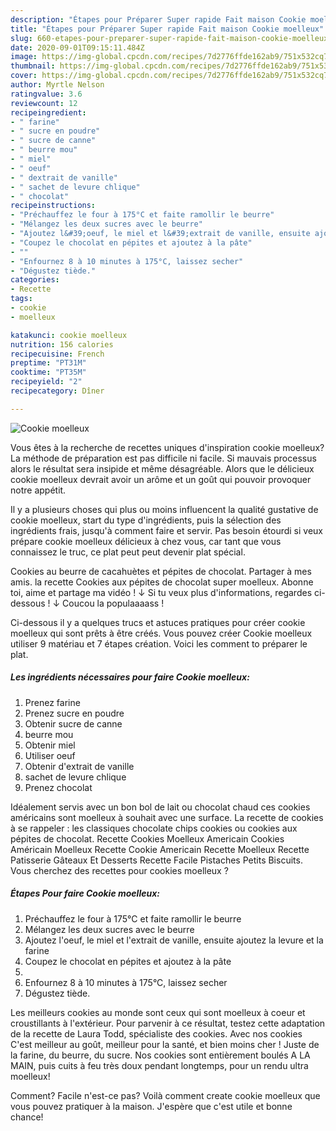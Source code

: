 ```yaml
---
description: "Étapes pour Préparer Super rapide Fait maison Cookie moelleux"
title: "Étapes pour Préparer Super rapide Fait maison Cookie moelleux"
slug: 660-etapes-pour-preparer-super-rapide-fait-maison-cookie-moelleux
date: 2020-09-01T09:15:11.484Z
image: https://img-global.cpcdn.com/recipes/7d2776ffde162ab9/751x532cq70/cookie-moelleux-photo-principale-de-la-recette.jpg
thumbnail: https://img-global.cpcdn.com/recipes/7d2776ffde162ab9/751x532cq70/cookie-moelleux-photo-principale-de-la-recette.jpg
cover: https://img-global.cpcdn.com/recipes/7d2776ffde162ab9/751x532cq70/cookie-moelleux-photo-principale-de-la-recette.jpg
author: Myrtle Nelson
ratingvalue: 3.6
reviewcount: 12
recipeingredient:
- " farine"
- " sucre en poudre"
- " sucre de canne"
- " beurre mou"
- " miel"
- " oeuf"
- " dextrait de vanille"
- " sachet de levure chlique"
- " chocolat"
recipeinstructions:
- "Préchauffez le four à 175°C et faite ramollir le beurre"
- "Mélangez les deux sucres avec le beurre"
- "Ajoutez l&#39;oeuf, le miel et l&#39;extrait de vanille, ensuite ajoutez la levure et la farine"
- "Coupez le chocolat en pépites et ajoutez à la pâte"
- ""
- "Enfournez 8 à 10 minutes à 175°C, laissez secher"
- "Dégustez tiède."
categories:
- Recette
tags:
- cookie
- moelleux

katakunci: cookie moelleux 
nutrition: 156 calories
recipecuisine: French
preptime: "PT31M"
cooktime: "PT35M"
recipeyield: "2"
recipecategory: Dîner

---
```



![Cookie moelleux](https://img-global.cpcdn.com/recipes/7d2776ffde162ab9/751x532cq70/cookie-moelleux-photo-principale-de-la-recette.jpg)

Vous êtes à la recherche de recettes uniques d'inspiration cookie moelleux? La méthode de préparation est pas difficile ni facile. Si mauvais processus alors le résultat sera insipide et même désagréable. Alors que le délicieux cookie moelleux devrait avoir un arôme et un goût qui pouvoir provoquer notre appétit.

Il y a plusieurs choses qui plus ou moins influencent la qualité gustative de cookie moelleux, start du type d'ingrédients, puis la sélection des ingrédients frais, jusqu'à comment faire et servir. Pas besoin étourdi si veux prépare cookie moelleux délicieux à chez vous, car tant que vous connaissez le truc, ce plat peut peut devenir plat spécial.

Cookies au beurre de cacahuètes et pépites de chocolat. Partager à mes amis. la recette Cookies aux pépites de chocolat super moelleux. Abonne toi, aime et partage ma vidéo ! ↓ Si tu veux plus d&#39;informations, regardes ci-dessous ! ↓ Coucou la populaaaass !


Ci-dessous il y a quelques trucs et astuces pratiques pour créer cookie moelleux qui sont prêts à être créés. Vous pouvez créer Cookie moelleux utiliser 9 matériau et 7 étapes création. Voici les comment to préparer le plat.

<!--inarticleads1-->

##### Les ingrédients nécessaires pour faire Cookie moelleux:

1. Prenez  farine
1. Prenez  sucre en poudre
1. Obtenir  sucre de canne
1.   beurre mou
1. Obtenir  miel
1. Utiliser  oeuf
1. Obtenir  d&#39;extrait de vanille
1.   sachet de levure chlique
1. Prenez  chocolat


Idéalement servis avec un bon bol de lait ou chocolat chaud ces cookies américains sont moelleux à souhait avec une surface. La recette de cookies à se rappeler : les classiques chocolate chips cookies ou cookies aux pépites de chocolat. Recette Cookies Moelleux Americain Cookies Américain Moelleux Recette Cookie Americain Recette Moelleux Recette Patisserie Gâteaux Et Desserts Recette Facile Pistaches Petits Biscuits. Vous cherchez des recettes pour cookies moelleux ? 

<!--inarticleads2-->

##### Étapes Pour faire Cookie moelleux:

1. Préchauffez le four à 175°C et faite ramollir le beurre
1. Mélangez les deux sucres avec le beurre
1. Ajoutez l&#39;oeuf, le miel et l&#39;extrait de vanille, ensuite ajoutez la levure et la farine
1. Coupez le chocolat en pépites et ajoutez à la pâte
1. 
1. Enfournez 8 à 10 minutes à 175°C, laissez secher
1. Dégustez tiède.


Les meilleurs cookies au monde sont ceux qui sont moelleux à coeur et croustillants à l&#39;extérieur. Pour parvenir à ce résultat, testez cette adaptation de la recette de Laura Todd, spécialiste des cookies. Avec nos cookies C&#39;est meilleur au goût, meilleur pour la santé, et bien moins cher ! Juste de la farine, du beurre, du sucre. Nos cookies sont entièrement boulés A LA MAIN, puis cuits à feu très doux pendant longtemps, pour un rendu ultra moelleux! 


Comment? Facile n'est-ce pas? Voilà comment create cookie moelleux que vous pouvez pratiquer à la maison. J'espère que c'est utile et bonne chance!
